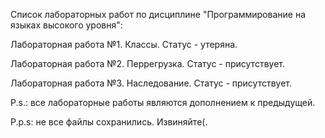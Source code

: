 Список лабораторных работ по дисциплине "Программирование на языках высокого уровня":

Лабораторная работа №1. Классы. Статус - утеряна.

Лабораторная работа №2. Перрегрузка. Статус - присутствует.

Лабораторная работа №3. Наследование. Статус - присутствует.

P.s.: все лабораторные работы являются дополнением к предыдущей.

P.p.s: не все файлы сохранились. Извиняйте(.
